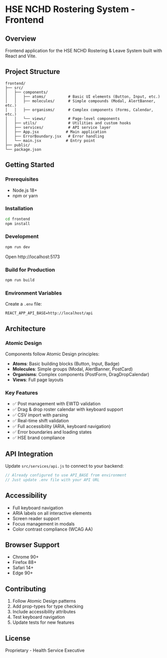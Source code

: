 # HSE NCHD Rostering System - Frontend

## Overview
Frontend application for the HSE NCHD Rostering & Leave System built with React and Vite.

## Project Structure
```
frontend/
├── src/
│   ├── components/
│   │   ├── atoms/          # Basic UI elements (Button, Input, etc.)
│   │   ├── molecules/      # Simple compounds (Modal, AlertBanner, etc.)
│   │   ├── organisms/      # Complex components (Forms, Calendar, etc.)
│   │   └── views/          # Page-level components
│   ├── utils/              # Utilities and custom hooks
│   ├── services/           # API service layer
│   ├── App.jsx            # Main application
│   ├── ErrorBoundary.jsx   # Error handling
│   └── main.jsx           # Entry point
├── public/
└── package.json
```

## Getting Started

### Prerequisites
- Node.js 18+
- npm or yarn

### Installation
```bash
cd frontend
npm install
```

### Development
```bash
npm run dev
```
Open http://localhost:5173

### Build for Production
```bash
npm run build
```

### Environment Variables
Create a `.env` file:
```
REACT_APP_API_BASE=http://localhost/api
```

## Architecture

### Atomic Design
Components follow Atomic Design principles:
- **Atoms**: Basic building blocks (Button, Input, Badge)
- **Molecules**: Simple groups (Modal, AlertBanner, PostCard)
- **Organisms**: Complex components (PostForm, DragDropCalendar)
- **Views**: Full page layouts

### Key Features
- ✅ Post management with EWTD validation
- ✅ Drag & drop roster calendar with keyboard support
- ✅ CSV import with parsing
- ✅ Real-time shift validation
- ✅ Full accessibility (ARIA, keyboard navigation)
- ✅ Error boundaries and loading states
- ✅ HSE brand compliance

## API Integration

Update `src/services/api.js` to connect to your backend:
```javascript
// Already configured to use API_BASE from environment
// Just update .env file with your API URL
```

## Accessibility
- Full keyboard navigation
- ARIA labels on all interactive elements
- Screen reader support
- Focus management in modals
- Color contrast compliance (WCAG AA)

## Browser Support
- Chrome 90+
- Firefox 88+
- Safari 14+
- Edge 90+

## Contributing
1. Follow Atomic Design patterns
2. Add prop-types for type checking
3. Include accessibility attributes
4. Test keyboard navigation
5. Update tests for new features

## License
Proprietary - Health Service Executive
